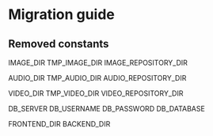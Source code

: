 Migration guide
===============

Removed constants
-----------------
IMAGE_DIR
TMP_IMAGE_DIR
IMAGE_REPOSITORY_DIR

AUDIO_DIR
TMP_AUDIO_DIR
AUDIO_REPOSITORY_DIR

VIDEO_DIR
TMP_VIDEO_DIR
VIDEO_REPOSITORY_DIR

DB_SERVER
DB_USERNAME
DB_PASSWORD
DB_DATABASE

FRONTEND_DIR
BACKEND_DIR